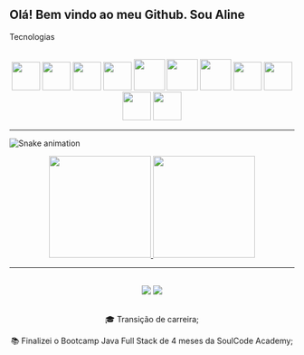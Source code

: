 ## Olá! Bem vindo ao meu Github. Sou Aline 

Tecnologias

<div align="center"> 
<br>
 <img src="https://cdn.jsdelivr.net/gh/devicons/devicon/icons/html5/html5-plain-wordmark.svg" width="50" height="50"/>  <img src="https://cdn.jsdelivr.net/gh/devicons/devicon/icons/css3/css3-plain-wordmark.svg" width="50" height="50" />  <img src="https://cdn.jsdelivr.net/gh/devicons/devicon/icons/javascript/javascript-original.svg" width="50" height="50"/>  
   <img src="https://cdn.jsdelivr.net/gh/devicons/devicon/icons/bootstrap/bootstrap-plain-wordmark.svg" width="50" height="50" />
  <img src="https://cdn.jsdelivr.net/gh/devicons/devicon/icons/java/java-original-wordmark.svg" width="55" height="55"/> <img src="https://cdn.jsdelivr.net/gh/devicons/devicon/icons/spring/spring-original-wordmark.svg" width="55" height="55" /> 
  <img src="https://cdn.jsdelivr.net/gh/devicons/devicon/icons/typescript/typescript-plain.svg" width="55" height="55" />
 <img src="https://cdn.jsdelivr.net/gh/devicons/devicon/icons/angularjs/angularjs-plain.svg" width="50" height="50"/>
<img src="https://cdn.jsdelivr.net/gh/devicons/devicon/icons/mysql/mysql-plain-wordmark.svg" width="50" height="50" />
<img src="https://cdn.jsdelivr.net/gh/devicons/devicon/icons/firebase/firebase-plain-wordmark.svg" width="50" height="50" />
 <img src="https://cdn.jsdelivr.net/gh/devicons/devicon/icons/git/git-plain-wordmark.svg" width="50" height="50" />
                           
</div>
<hr>


![Snake animation](https://github.com/AlineLucen/AlineLucen/blob/output/github-contribution-grid-snake.svg)


<div align="center">
<a href="https://github.com/AlineLucen
         ">
<img height="180em" src="https://github-readme-stats.vercel.app/api/top-langs/?username=AlineLucen&layout=compact&langs_count=7&theme=dracula"/>
<img height="180em" src="https://github-readme-stats.vercel.app/api?username=AlineLucen&show_icons=true&theme=dracula&include_all_commits=true&count_private=true"/>
</div>

  
 <hr>
 
 <div align="center">
   <br>
   <a href = "mailto:alineadslucena@gmail.com"><img src="https://img.shields.io/badge/-Gmail-%23333?style=for-the-badge&logo=gmail&logoColor=white"   target="_blank"></a>
   <a href="https://www.linkedin.com/in/alinelucenaads/" target="_blank"><img src="https://img.shields.io/badge/-LinkedIn-%230077B5?style=for-the-badge&logo=linkedin&logoColor=white" target="_blank"></a> 
 <br>
 </div>

<br>
<div style="display: inline_block">
  <div align="center" >
    <p width="100">🎓 Transição de carreira; </p>                
    <p width="100"> 📚 Finalizei o Bootcamp Java Full Stack de 4 meses da SoulCode Academy;</p>              
  </div>
  
 <br/>
</div>

